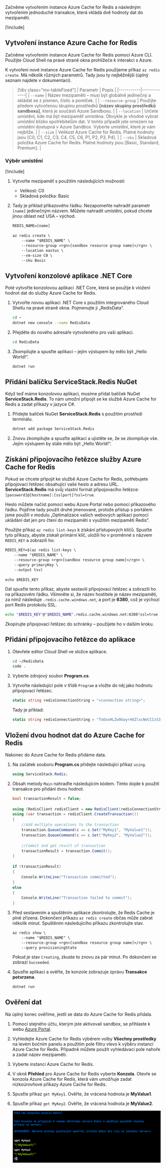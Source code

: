 Začněme vytvořením instance Azure Cache for Redis a následným vytvořením jednoduché transakce, která vkládá dvě hodnoty dat do mezipaměti.

<!-- Activate the sandbox -->
[!include[](../../../includes/azure-sandbox-activate.md)]

## <a name="create-an-azure-cache-for-redis"></a>Vytvoření instance Azure Cache for Redis

Začněme vytvořením instance Azure Cache for Redis pomocí Azure CLI. Použijte Cloud Shell na pravé straně okna prohlížeče k interakci s Azure.

K vytvoření nové instance Azure Cache for Redis použijeme příkaz `az redis create`. Má několik různých parametrů. Tady jsou ty nejběžnější (úplný seznam najdete v dokumentaci).

> [!div class="mx-tableFixed"]
> | Parametr | Popis |
> |-----------|-------------|
> | `--name`    | Název mezipaměti – musí být globálně jedinečný a skládat se z písmen, číslic a pomlček. |
> | `--resource-group` | Použijte předem vytvořenou skupinu prostředků **<rgn>[název skupiny prostředků sandboxu]</rgn>**, která je součástí Azure Sandboxu. |
> | `--location` | Určete umístění, kde má být mezipaměť umístěna. Obvykle je vhodné vybrat umístění blízko spotřebitelům dat. V tomto případě jste omezeni na umístění dostupná v Azure Sandbox. Vyberte umístění, které je vám nejblíže. |
> | `--size` | Velikost Azure Cache for Redis. Platné hodnoty jsou [C0, C1, C2, C3, C4, C5, C6, P1, P2, P3, P4]. |
> | `--sku` | Skladová položka Azure Cache for Redis. Platné hodnoty jsou [Basic, Standard, Premium]. |

### <a name="select-a-location"></a>Výběr umístění
<!-- Resource selection -->
[!include[](../../../includes/azure-sandbox-regions-first-mention-note.md)]

1. Vytvořte mezipaměť s použitím následujících možností:
    - Velikost: C0
    - Skladová položka: Basic

1. Tady je příklad příkazového řádku. Nezapomeňte nahradit parametr `[name]` jedinečným názvem. Můžete nahradit umístění, pokud chcete jinou oblast než USA – východ.

    ```azurecli
    REDIS_NAME=[name]

    az redis create \
        --name "$REDIS_NAME" \
        --resource-group <rgn>[sandbox resource group name]</rgn> \
        --location eastus \
        --vm-size C0 \
        --sku Basic
    ```

## <a name="create-a-net-core-console-application"></a>Vytvoření konzolové aplikace .NET Core

Poté vytvořte konzolovou aplikaci .NET Core, která se použije k vložení hodnot dat do služby Azure Cache for Redis.

1. Vytvořte novou aplikaci .NET Core s použitím integrovaného Cloud Shellu na pravé straně okna. Pojmenujte ji „RedisData“.

    ```bash
    cd ~
    dotnet new console --name RedisData
    ```

1. Přejděte do nového adresáře vytvořeného pro vaši aplikaci.

    ```bash
    cd RedisData
    ```

1. Zkompilujte a spusťte aplikaci – jejím výstupem by mělo být „Hello World!“.

    ```bash
    dotnet run
    ```

## <a name="add-the-servicestackredis-nuget-package"></a>Přidání balíčku ServiceStack.Redis NuGet

Když teď máme konzolovou aplikaci, musíme přidat balíček NuGet **ServiceStack.Redis**. To nám umožní připojit se ke službě Azure Cache for Redis a zadat příkazy v jazyce C#.

1. Přidejte balíček NuGet **ServiceStack.Redis** s použitím prostředí terminálu.

    ```bash
    dotnet add package ServiceStack.Redis
    ```

1. Znovu zkompilujte a spusťte aplikaci a ujistěte se, že se zkompiluje vše. Jejím výstupem by stále mělo být „Hello World!“.

## <a name="get-your-azure-cache-for-redis-connection-string"></a>Získání připojovacího řetězce služby Azure Cache for Redis

Pokud se chcete připojit ke službě Azure Cache for Redis, potřebujete připojovací řetězec obsahující vaše heslo a adresu URL. **ServiceStack.Redis** má svůj vlastní formát připojovacího řetězce: `[password]@[hostname]:[sslport]?ssl=true`.

Heslo můžete načíst pomocí webu Azure Portal nebo pomocí příkazového řádku. Pojďme tady použít druhé jmenované, protože přístup s portálem jsme použili v modulu „Optimalizace vašich webových aplikací pomocí ukládání dat jen pro čtení do mezipaměti s využitím mezipaměti Redis“.

Použijte příkaz `az redis list-keys` k získání přístupových klíčů. Spusťte tyto příkazy, abyste získali primární klíč, uložili ho v proměnné s názvem `REDIS_KEY` a zobrazili ho:

```azurecli
REDIS_KEY=$(az redis list-keys \
    --name "$REDIS_NAME" \
    --resource-group <rgn>[sandbox resource group name]</rgn> \
    --query primaryKey \
    --output tsv)

echo $REDIS_KEY
```

Dál spusťte tento příkaz, abyste sestavili připojovací řetězec a zobrazili ho na příkazovém řádku. Všimněte si, že název hostitele je název mezipaměti, za nímž následuje `.redis.cache.windows.net`, a port je **6380**, což je výchozí port Redis protokolu SSL.

```bash
echo "$REDIS_KEY"@"$REDIS_NAME".redis.cache.windows.net:6380?ssl=true
```

Zkopírujte připojovací řetězec do schránky – použijete ho v dalším kroku.

## <a name="add-the-connection-string-to-your-app"></a>Přidání připojovacího řetězce do aplikace

1. Otevřete editor Cloud Shell ve složce aplikace.

    ```bash
    cd ~/RedisData
    code .
    ```

1. Vyberte zdrojový soubor **Program.cs**.

1. Vytvořte následující pole v třídě `Program` a vložte do něj jako hodnotu připojovací řetězec.

    ```csharp
    static string redisConnectionString = "<connection string>";
    ```

    Tady je příklad:

    ```csharp
    static string redisConnectionString = "ToOosHLZw9Gwyr46ZlxcNeCCIzS35IBkEtwsCt1Xu4c=@myname.redis.cache.windows.net:6380?ssl=true";
    ```

## <a name="insert-two-data-values-into-your-azure-cache-for-redis"></a>Vložení dvou hodnot dat do Azure Cache for Redis

Nakonec do Azure Cache for Redis přidáme data.

1. Na začátek souboru **Program.cs** přidejte následující příkaz `using`.

    ```csharp
    using ServiceStack.Redis;
    ```

1. Obsah metody `Main` nahraďte následujícím kódem. Tímto dojde k použití transakce pro přidání dvou hodnot.

    ```csharp
    bool transactionResult = false;

    using (RedisClient redisClient = new RedisClient(redisConnectionString))
    using (var transaction = redisClient.CreateTransaction())
    {
        //Add multiple operations to the transaction
        transaction.QueueCommand(c => c.Set("MyKey1", "MyValue1"));
        transaction.QueueCommand(c => c.Set("MyKey2", "MyValue2"));

        //Commit and get result of transaction
        transactionResult = transaction.Commit();
    }

    if (transactionResult)
    {
        Console.WriteLine("Transaction committed");
    }
    else
    {
        Console.WriteLine("Transaction failed to commit");
    }
    ```

1. Před sestavením a spuštěním aplikace zkontrolujte, že Redis Cache je plně zřízená. Dokončení příkazu `az redis create` občas může zabrat několik minut. Spuštěním následujícího příkazu zkontrolujte stav.

    ```azurecli
    az redis show \
        --name "$REDIS_NAME" \
        --resource-group <rgn>[sandbox resource group name]</rgn> \
        --query provisioningState
    ```

    Pokud je stav `Creating`, zkuste to znovu za pár minut. Po dokončení se zobrazí `Succeeded`.

1. Spusťte aplikaci a ověřte, že konzole zobrazuje zprávu **Transakce potvrzena**.

    ```bash
    dotnet run
    ```

## <a name="verify-your-data"></a>Ověření dat

Na úplný konec ověříme, jestli se data do Azure Cache for Redis přidala.

1. Pomocí stejného účtu, kterým jste aktivovali sandbox, se přihlaste k webu [Azure Portal](https://portal.azure.com/learn.docs.microsoft.com?azure-portal=true).

1. Vyhledejte Azure Cache for Redis výběrem volby **Všechny prostředky** na levém bočním panelu a použitím pole filtru vlevo k výběru instancí Azure Cache for Redis. Případně můžete použít vyhledávací pole nahoře a zadat název mezipaměti.

1. Vyberte instanci Azure Cache for Redis.

1. V okně **Přehled** pro Azure Cache for Redis vyberte **Konzola**. Otevře se konzola Azure Cache for Redis, která vám umožňuje zadat nízkoúrovňové příkazy Azure Cache for Redis.

1. Spusťte příkaz `get MyKey1`. Ověřte, že vrácená hodnota je **MyValue1**.

1. Spusťte příkaz `get MyKey2`. Ověřte, že vrácená hodnota je **MyValue2**.

    ![Snímek obrazovky konzoly Azure Cache for Redis zobrazující hodnoty MyKey1 a MyKey2](../media/4-redis-console.png)